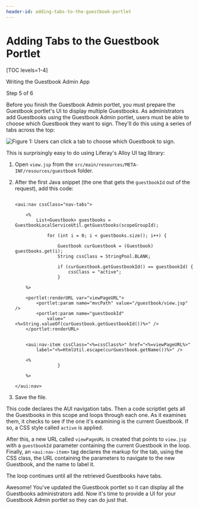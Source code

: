 ```yaml
---
header-id: adding-tabs-to-the-guestbook-portlet
---
```


# Adding Tabs to the Guestbook Portlet

[TOC levels=1-4]

<div class="learn-path-step row">
    <p id="stepTitle">Writing the Guestbook Admin App</p><p>Step 5 of 6</p>
</div>

Before you finish the Guestbook Admin portlet, you must prepare the Guestbook
portlet's UI to display multiple Guestbooks. As administrators add Guestbooks
using the Guestbook Admin portlet, users must be able to choose which Guestbook
they want to sign. They'll do this using a series of tabs across the top: 

![Figure 1: Users can click a tab to choose which Guestbook to sign.](../../images/guestbook-tabs.png)

This is surprisingly easy to do using Liferay's Alloy UI tag library: 

1.  Open `view.jsp` from the `src/main/resources/META-INF/resources/guestbook`
    folder. 

2.  After the first Java snippet (the one that gets the `guestbookId` out of the
    request), add this code: 

    ```markup

    <aui:nav cssClass="nav-tabs">

        <%
            List<Guestbook> guestbooks = GuestbookLocalServiceUtil.getGuestbooks(scopeGroupId);

                for (int i = 0; i < guestbooks.size(); i++) {

                    Guestbook curGuestbook = (Guestbook) guestbooks.get(i);
                    String cssClass = StringPool.BLANK;

                    if (curGuestbook.getGuestbookId() == guestbookId) {
                        cssClass = "active";
                    }

        %>

        <portlet:renderURL var="viewPageURL">
            <portlet:param name="mvcPath" value="/guestbook/view.jsp" />
            <portlet:param name="guestbookId"
                value="<%=String.valueOf(curGuestbook.getGuestbookId())%>" />
        </portlet:renderURL>

            
        <aui:nav-item cssClass="<%=cssClass%>" href="<%=viewPageURL%>"
            label="<%=HtmlUtil.escape(curGuestbook.getName())%>" />

        <%  
                    }
                
        %>

    </aui:nav>
    ```

3.  Save the file. 

This code declares the AUI navigation tabs. Then a code scriptlet gets all the
Guestbooks in this scope and loops through each one. As it examines them, it
checks to see if the one it's examining is the current Guestbook. If so, a CSS
style called `active` is applied. 

After this, a new URL called `viewPageURL` is created that points to `view.jsp`
with a `guestbookId` parameter containing the current Guestbook in the loop.
Finally, an `<aui:nav-item>` tag declares the markup for the tab, using the CSS
class, the URL containing the parameters to navigate to the new Guestbook, and
the name to label it. 

The loop continues until all the retrieved Guestbooks have tabs. 

Awesome! You've updated the Guestbook portlet so it can display all the
Guestbooks administrators add. Now it's time to provide a UI for your Guestbook
Admin portlet so they can do just that. 

